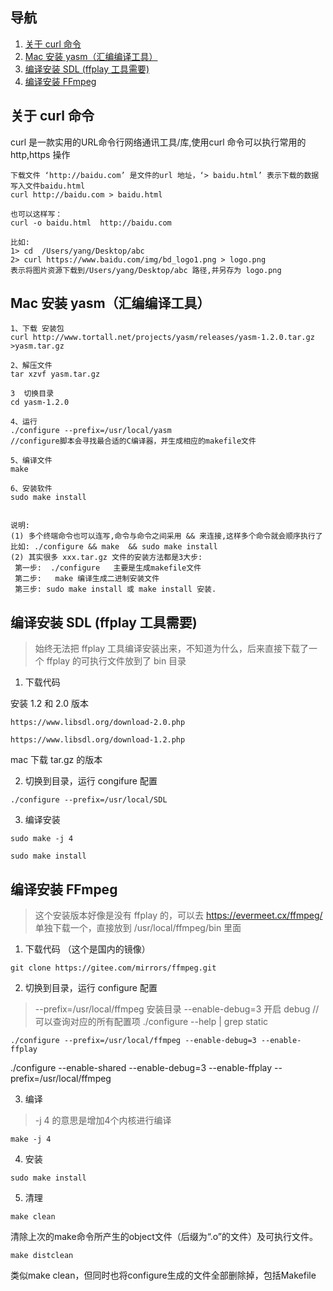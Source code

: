 ## 导航

1. <a href="#1">关于 curl 命令</a> 
2. <a href="#2">Mac 安装 yasm（汇编编译工具）</a>  
3. <a href="#3">编译安装 SDL (ffplay 工具需要)</a> 
4. <a href="#4">编译安装 FFmpeg</a> 

## <a id="1">关于 curl 命令</a>

curl 是一款实用的URL命令行网络通讯工具/库,使用curl 命令可以执行常用的http,https 操作

```
下载文件 ‘http://baidu.com’ 是文件的url 地址，‘> baidu.html’ 表示下载的数据写入文件baidu.html
curl http://baidu.com > baidu.html

也可以这样写：
curl -o baidu.html  http://baidu.com

比如: 
1> cd  /Users/yang/Desktop/abc
2> curl https://www.baidu.com/img/bd_logo1.png > logo.png
表示将图片资源下载到/Users/yang/Desktop/abc 路径,并另存为 logo.png
```

## <a id="2">Mac 安装 yasm（汇编编译工具）</a>

```
1、下载 安装包
curl http://www.tortall.net/projects/yasm/releases/yasm-1.2.0.tar.gz >yasm.tar.gz

2、解压文件
tar xzvf yasm.tar.gz

3  切换目录
cd yasm-1.2.0

4、运行
./configure --prefix=/usr/local/yasm
//configure脚本会寻找最合适的C编译器，并生成相应的makefile文件

5、编译文件
make

6、安装软件
sudo make install


说明:
(1) 多个终端命令也可以连写,命令与命令之间采用 && 来连接,这样多个命令就会顺序执行了
比如: ./configure && make  && sudo make install
(2) 其实很多 xxx.tar.gz 文件的安装方法都是3大步:
 第一步:  ./configure   主要是生成makefile文件
 第二步:   make 编译生成二进制安装文件
 第三步: sudo make install 或 make install 安装.
```

## <a id="3">编译安装 SDL (ffplay 工具需要)</a>

> 始终无法把 ffplay 工具编译安装出来，不知道为什么，后来直接下载了一个 ffplay 的可执行文件放到了 bin 目录

1. 下载代码

安装 1.2 和 2.0 版本

`https://www.libsdl.org/download-2.0.php`

`https://www.libsdl.org/download-1.2.php`

mac 下载 tar.gz 的版本

2. 切换到目录，运行 congifure 配置

`./configure --prefix=/usr/local/SDL`

3. 编译安装

`sudo make -j 4`

`sudo make install`

## <a id="4">编译安装 FFmpeg</a>

> 这个安装版本好像是没有 ffplay 的，可以去 https://evermeet.cx/ffmpeg/ 单独下载一个，直接放到 /usr/local/ffmpeg/bin 里面

1. 下载代码 （这个是国内的镜像）

`git clone https://gitee.com/mirrors/ffmpeg.git`

2. 切换到目录，运行 configure 配置

> --prefix=/usr/local/ffmpeg 安装目录
> --enable-debug=3 开启 debug
> // 可以查询对应的所有配置项
> ./configure --help | grep static 

`./configure --prefix=/usr/local/ffmpeg --enable-debug=3 --enable-ffplay`

./configure --enable-shared  --enable-debug=3  --enable-ffplay --prefix=/usr/local/ffmpeg 


3. 编译

> -j 4 的意思是增加4个内核进行编译

`make -j 4`

4. 安装

`sudo make install`

5. 清理

`make clean`

清除上次的make命令所产生的object文件（后缀为“.o”的文件）及可执行文件。

`make distclean`

类似make clean，但同时也将configure生成的文件全部删除掉，包括Makefile












